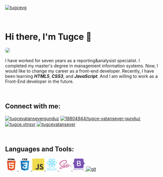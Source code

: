 <p align="left"> <a href="https://github.com/ryo-ma/github-profile-trophy"><img src="https://github-profile-trophy.vercel.app/?username=tugcevg" alt="tugcevg" /></a> 
</p>
<br>

# Hi there, I'm Tugce 👋
<img src="https://intro.rustbridge.com/img/ferris.gif" style="border-radius:6px" width="200">
<br>
<p>
I have worked for seven years as a reporting&analysist specialist. I completed my master's degree in management information systems. Now, I would like to change my career as a front-end developer. Recently, I have been learning <b><i>HTML5</i></b>,<b><i> CSS3</i></b>, and <i><b>JavaScript</i></b>. And I am willing to work as a Front-End developer in the future.
</p>
<br>

## Connect with me:
<p align="left">
<a href="https://linkedin.com/in/tugcevatansevergunduz" target="blank"><img align="center" src="https://raw.githubusercontent.com/rahuldkjain/github-profile-readme-generator/master/src/images/icons/Social/linked-in-alt.svg" alt="tugcevatansevergunduz" height="30" width="40" /></a>
<a href="https://stackoverflow.com/users/18804944/tugce-vatansever-gunduz" target="blank"><img align="center" src="https://raw.githubusercontent.com/rahuldkjain/github-profile-readme-generator/master/src/images/icons/Social/stack-overflow.svg" alt="18804944/tugce-vatansever-gunduz" height="30" width="40" /></a>
<a href="https://instagram.com/tugce.vtnsvr" target="blank"><img align="center" src="https://raw.githubusercontent.com/rahuldkjain/github-profile-readme-generator/master/src/images/icons/Social/instagram.svg" alt="tugce.vtnsvr" height="30" width="40" /></a>
<a href="https://www.hackerrank.com/tugcevatansever" target="blank"><img align="center" src="https://raw.githubusercontent.com/rahuldkjain/github-profile-readme-generator/master/src/images/icons/Social/hackerrank.svg" alt="tugcevatansever" height="30" width="40" /></a>
</p>
<br>

## Languages and Tools:
<p align="left">
<a href="https://www.w3schools.com/html/" target="_blank" rel="noreferrer"> <img src="https://raw.githubusercontent.com/devicons/devicon/master/icons/html5/html5-original-wordmark.svg" alt="html5" width="40" height="40"/> </a>
<a href="https://www.w3schools.com/css/" target="_blank" rel="noreferrer"> <img src="https://raw.githubusercontent.com/devicons/devicon/master/icons/css3/css3-original-wordmark.svg" alt="css3" width="40" height="40"/> </a>
<a href="https://developer.mozilla.org/en-US/docs/Web/JavaScript" target="_blank" rel="noreferrer"> <img src="https://raw.githubusercontent.com/devicons/devicon/master/icons/javascript/javascript-original.svg" alt="javascript" width="40" height="40"/> </a>
<a href="https://reactjs.org/" target="_blank" rel="noreferrer"> <img src="https://raw.githubusercontent.com/devicons/devicon/master/icons/react/react-original-wordmark.svg" alt="react" width="40" height="40"/> </a>
<a href="https://sass-lang.com" target="_blank" rel="noreferrer"> <img src="https://raw.githubusercontent.com/devicons/devicon/master/icons/sass/sass-original.svg" alt="sass" width="40" height="40"/> </a>
<a href="https://getbootstrap.com" target="_blank" rel="noreferrer"> <img src="https://raw.githubusercontent.com/devicons/devicon/master/icons/bootstrap/bootstrap-plain-wordmark.svg" alt="bootstrap" width="40" height="40"/> </a>
<a href="https://git-scm.com/" target="_blank" rel="noreferrer"> <img src="https://www.vectorlogo.zone/logos/git-scm/git-scm-icon.svg" alt="git" width="40" height="40"/> </a> 
</p>
<br>

